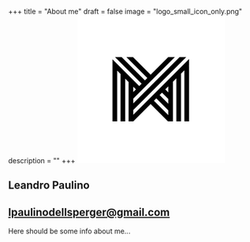 +++
title = "About me"
draft = false
image = "logo_small_icon_only.png"
description = ""
+++
![](logo_small_icon_only.png)

## Leandro Paulino

## lpaulinodellsperger@gmail.com

Here should be some info about me...